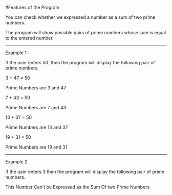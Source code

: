 #Features of the Program

You can check whether we expressed a number as a sum of two prime numbers.

The program will show possible pairs of prime numbers whose sum is equal to the entered number.
___________________________________________________
Example 1:

If the user enters 50 ,then the program will display the following pair of prime numbers.

3 + 47 = 50

 Prime Numbers are 3 and 47

 7 + 43 = 50

 Prime Numbers are 7 and 43

 13 + 37 = 50

 Prime Numbers are 13 and 37

 19 + 31 = 50

 Prime Numbers are 19 and 31
______________________________________________________________________
Example 2

If the user enters 3 then the program will display the following pair of prime numbers.

This Number Can't be Expressed as the Sum Of two Prime Numbers

